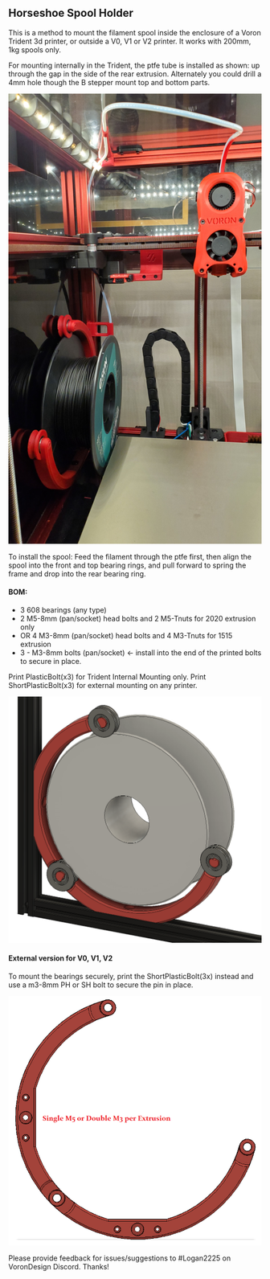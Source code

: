 ## Horseshoe Spool Holder

This is a method to mount the filament spool inside the enclosure of a Voron Trident 3d printer, or outside a V0, V1 or V2 printer. It works with 200mm, 1kg spools only. 

For mounting internally in the Trident, the ptfe tube is installed as shown: up through the gap in the side of the rear extrusion. Alternately you could drill a 4mm hole though the B stepper mount top and bottom parts. 

![Trident Installation](TI.jpg)

To install the spool: Feed the filament through the ptfe first, then align the spool into the front and top bearing rings, and pull forward to spring the frame and drop into the rear bearing ring. 

#### BOM:
- 3 608 bearings (any type)
- 2 M5-8mm (pan/socket) head bolts and 2 M5-Tnuts for 2020 extrusion only
- OR 4 M3-8mm (pan/socket) head bolts and 4 M3-Tnuts for 1515 extrusion 
- 3 - M3-8mm bolts (pan/socket) <- install into the end of the printed bolts to secure in place. 

Print PlasticBolt(x3) for Trident Internal Mounting only. Print ShortPlasticBolt(x3) for external mounting on any printer. 

![Trident Internal Spool](TIS.png)

#### External version for V0, V1, V2
To mount the bearings securely, print the ShortPlasticBolt(3x) instead and use a m3-8mm PH or SH bolt to secure the pin in place. 

![External Spool](ES.png)

Please provide feedback for issues/suggestions to #Logan2225 on VoronDesign Discord.  Thanks! 
